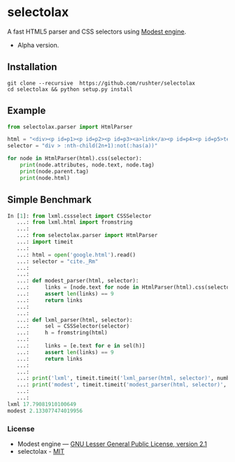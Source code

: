 # selectolax

A fast HTML5 parser and CSS selectors using [Modest engine](https://github.com/lexborisov/Modest/).

* Alpha version.

## Installation

```
git clone --recursive  https://github.com/rushter/selectolax
cd selectolax && python setup.py install
```

## Example

 
```python
from selectolax.parser import HtmlParser

html = "<div><p id=p1><p id=p2><p id=p3><a>link</a><p id=p4><p id=p5>text<p id=p6></div>"
selector = "div > :nth-child(2n+1):not(:has(a))"

for node in HtmlParser(html).css(selector):
    print(node.attributes, node.text, node.tag)
    print(node.parent.tag)
    print(node.html)

```


## Simple Benchmark 

```python
In [1]: from lxml.cssselect import CSSSelector
   ...: from lxml.html import fromstring
   ...:
   ...: from selectolax.parser import HtmlParser
   ...: import timeit
   ...:
   ...: html = open('google.html').read()
   ...: selector = "cite._Rm"
   ...:
   ...:
   ...: def modest_parser(html, selector):
   ...:     links = [node.text for node in HtmlParser(html).css(selector)]
   ...:     assert len(links) == 9
   ...:     return links
   ...:
   ...:
   ...: def lxml_parser(html, selector):
   ...:     sel = CSSSelector(selector)
   ...:     h = fromstring(html)
   ...:
   ...:     links = [e.text for e in sel(h)]
   ...:     assert len(links) == 9
   ...:     return links
   ...:
   ...:
   ...: print('lxml', timeit.timeit('lxml_parser(html, selector)', number=1000, globals=globals()))
   ...: print('modest', timeit.timeit('modest_parser(html, selector)', number=1000, globals=globals()))
   ...:
   ...:
lxml 17.79081910100649
modest 2.133077474019956
```

### License

* Modest engine — [GNU Lesser General Public License, version 2.1](https://github.com/lexborisov/Modest/blob/master/LICENSE)
* selectolax - [MIT](LICENSE)

